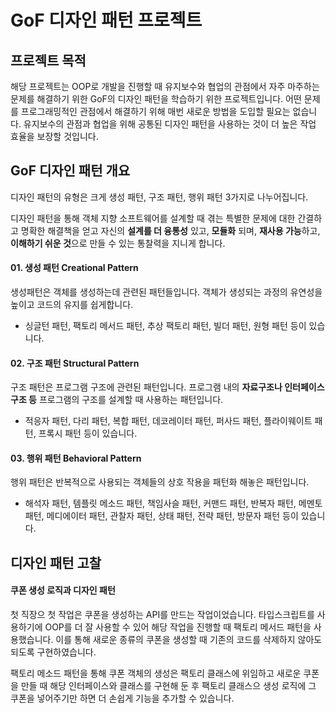 # GoF 디자인 패턴 프로젝트

## 프로젝트 목적

 해당 프로젝트는 OOP로 개발을 진행할 때 유지보수와 협업의 관점에서 자주 마주하는 문제를 해결하기 위한 GoF의 디자인 패턴을 학습하기 위한 프로젝트입니다.
어떤 문제를 프로그래밍적인 관점에서 해결하기 위해 매번 새로운 방법을 도입할 필요는 없습니다. 유지보수의 관점과 협업을 위해 공통된 디자인 패턴을 사용하는 것이 더 높은 작업 효율을 보장할 것입니다.

## GoF 디자인 패턴 개요

 디자인 패턴의 유형은 크게 생성 패턴, 구조 패턴, 행위 패턴 3가지로 나누어집니다.

 디자인 패턴을 통해 객체 지향 소프트웨어를 설계할 때 겪는 특별한 문제에 대한 간결하고 명확한 해결책을 얻고 자신의 **설계를 더 융통성** 있고, **모듈화** 되며, **재사용 가능**하고, **이해하기 쉬운 것**으로 만들 수 있는 통찰력을 지니게 합니다.

#### 01. 생성 패턴 Creational Pattern

생성패턴은 객체를 생성하는데 관련된 패턴들입니다. 객체가 생성되는 과정의 유연성을 높이고 코드의 유지를 쉽게합니다.

- 싱글턴 패턴, 팩토리 메서드 패턴, 추상 팩토리 패턴, 빌더 패턴, 원형 패턴 등이 있습니다.

#### 02. 구조 패턴 Structural Pattern

구조 패턴은 프로그램 구조에 관련된 패턴입니다. 프로그램 내의 **자료구조나 인터페이스 구조 등** 프로그램의 구조를 설계할 때 사용하는 패턴입니다.

- 적응자 패턴, 다리 패턴, 복합 패턴, 데코레이터 패턴, 퍼사드 패턴, 플라이웨이트 패턴, 프록시 패턴 등이 있습니다.

#### 03. 행위 패턴 Behavioral Pattern 

행위 패턴은 반복적으로 사용되는 객체들의 상호 작용을 패턴화 해놓은 패턴입니다. 

- 해석자 패턴, 템플릿 메소드 패턴, 책임사슬 패턴, 커맨드 패턴, 반복자 패턴, 메멘토 패턴, 메디에이터 패턴, 관찰자 패턴, 상태 패턴, 전략 패턴, 방문자 패턴 등이 있습니다. 

## 디자인 패턴 고찰

#### 쿠폰 생성 로직과 디자인 패턴

 첫 직장으 첫 작업은 쿠폰을 생성하는 API를 만드는 작업이었습니다. 타입스크립트를 사용하기에 OOP를 더 잘 사용할 수 있어 해당 작업을 진행할 때 팩토리 메서드 패턴을 사용했습니다. 이를 통해 새로운 종류의 쿠폰을 생성할 때 기존의 코드를 삭제하지 않아도 되도록 구현하였습니다.

 팩토리 메소드 패턴을 통해 쿠폰 객체의 생성은 팩토리 클래스에 위임하고 새로운 쿠폰을 만들 때 해당 인터페이스와 클래스를 구현해 둔 후 팩토리 클래스으 생성 로직에 그 쿠폰을 넣어주기만 하면 더 손쉽게 기능을 추가할 수 있습니다. 

